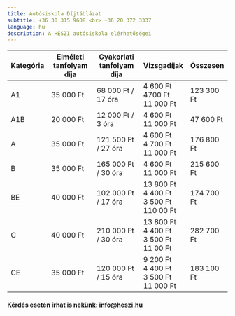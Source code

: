 ```yaml
---
title: Autósiskola Díjtáblázat
subtitle: +36 30 315 9608 <br> +36 20 372 3337
language: hu
description: A HESZI autósiskola elérhetőségei
---
```

 

| Kategória | Elméleti tanfolyam díja | Gyakorlati tanfolyam díja | Vizsgadíjak | Összesen |
| ----------|-------------------------|---------------------------|-------------|----------|
| A1        | 35 000 Ft               | 68 000 Ft / 17 óra        |4 600 Ft <br> 4700 Ft <br> 11 000 Ft| 123 300 Ft|
| A1B        | 20 000 Ft               | 12 000 Ft / 3 óra        |4 600 Ft <br> 11 000 Ft| 47 600 Ft|
| A        | 35 000 Ft               | 121 500 Ft / 27 óra        |4 600 Ft <br> 4 700 Ft <br> 11 000 Ft| 176 800 Ft|
| B        | 35 000 Ft               | 165 000 Ft / 30 óra        |4 600 Ft <br> 11 000 Ft| 215 600 Ft|
| BE        | 40 000 Ft               | 102 000 Ft / 17 óra        |13 800 Ft <br> 4 400 Ft <br> 3 500 Ft <br> 110 00 Ft| 174 700 Ft|
| C        | 40 000 Ft               | 210 000 Ft / 30 óra        |13 800 Ft <br> 4 400 Ft <br> 3 500 Ft <br> 11 00 Ft| 282 700 Ft|
| CE        | 35 000 Ft               | 120 000 Ft / 15 óra        |9 200 Ft <br> 4 400 Ft <br> 3 500 Ft <br> 11 000 Ft| 183 100 Ft|

####  Kérdés esetén írhat is nekünk: [info@heszi.hu](mailto:info@heszi.hu?subject=[Jogosítvány])
 